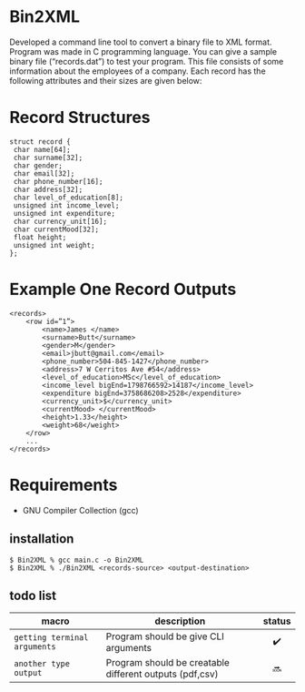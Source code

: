# Bin2XML

Developed a command line tool to convert a binary file to
XML format. Program was made in C programming language. 
You can give a sample binary file (“records.dat”) to test your program. This file consists of
some information about the employees of a company. Each record has the following
attributes and their sizes are given below: 

# Record Structures

```
struct record {
 char name[64]; 
 char surname[32]; 
 char gender;
 char email[32];
 char phone_number[16];
 char address[32];
 char level_of_education[8];
 unsigned int income_level; 
 unsigned int expenditure; 
 char currency_unit[16];
 char currentMood[32];
 float height;
 unsigned int weight;
};
```

# Example One Record Outputs

```
<records>
    <row id=”1”>
        <name>James </name>
        <surname>Butt</surname>
        <gender>M</gender>
        <email>jbutt@gmail.com</email>
        <phone_number>504-845-1427</phone_number>
        <address>7 W Cerritos Ave #54</address>
        <level_of_education>MSc</level_of_education>
        <income_level bigEnd=1798766592>14187</income_level>
        <expenditure bigEnd=3758686208>2528</expenditure>
        <currency_unit>$</currency_unit>
        <currentMood> </currentMood>
        <height>1.33</height>
        <weight>68</weight>
    </row>
    ...
</records>
```

# Requirements

* GNU Compiler Collection (gcc)

## installation
```
$ Bin2XML % gcc main.c -o Bin2XML
$ Bin2XML % ./Bin2XML <records-source> <output-destination>
```
## todo list

|macro|description|status|
|-|-|:-:|
|`getting terminal arguments`|Program should be give CLI arguments|:heavy_check_mark:|
|`another type output`|Program should be creatable different outputs (pdf,csv)|:soon:|

